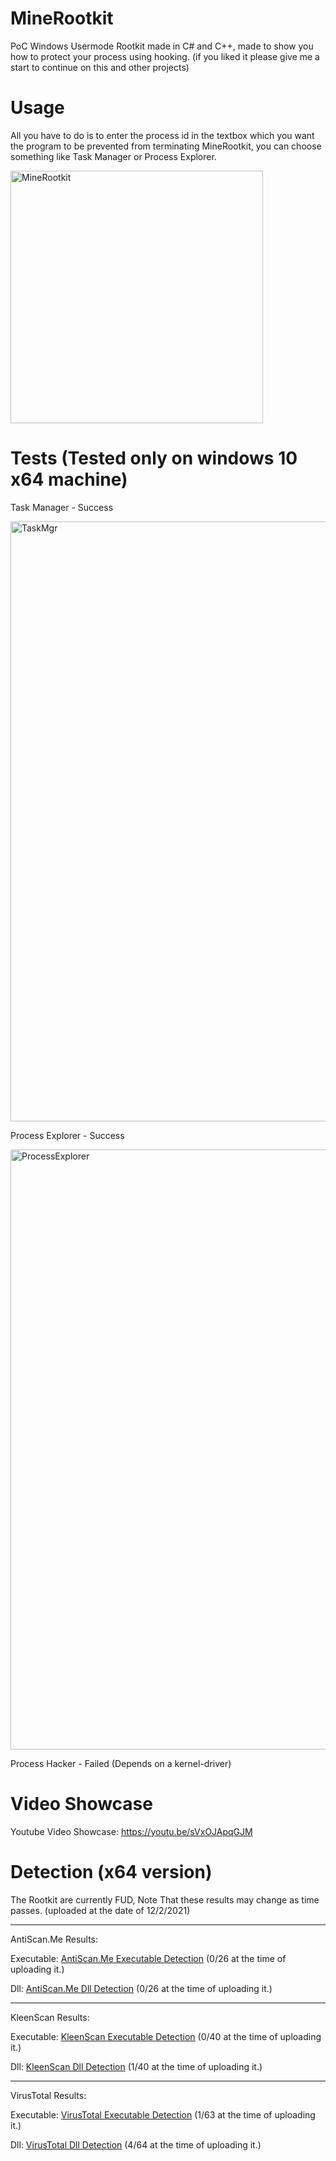 # MineRootkit
PoC Windows Usermode Rootkit made in C# and C++, made to show you how to protect your process using hooking. (if you liked it please give me a start to continue on this and other projects)
# Usage
All you have to do is to enter the process id in the textbox which you want the program to be prevented from terminating MineRootkit, you can choose something like Task Manager or Process Explorer.

<img width="404" alt="MineRootkit" src="https://user-images.githubusercontent.com/90452585/141402279-bbdf9380-f6ae-45c8-b338-be5e3a4e9fd9.PNG">

# Tests (Tested only on windows 10 x64 machine)
Task Manager - Success

<img width="960" alt="TaskMgr" src="https://user-images.githubusercontent.com/90452585/141400756-3945746b-aa43-4cd3-9303-883ec93b3b88.png">

Process Explorer - Success

<img width="960" alt="ProcessExplorer" src="https://user-images.githubusercontent.com/90452585/141400804-e8c2144f-3d1d-43af-98bf-ffcc93397df5.PNG">

Process Hacker - Failed (Depends on a kernel-driver)
# Video Showcase
Youtube Video Showcase: https://youtu.be/sVxOJApqGJM
# Detection (x64 version)
The Rootkit are currently FUD, Note That these results may change as time passes. (uploaded at the date of 12/2/2021)
_____________________________
AntiScan.Me Results:

Executable: <a href="https://antiscan.me/scan/new/result?id=D885RxJFaIDw">AntiScan.Me Executable Detection</a> (0/26 at the time of uploading it.)

Dll: <a href="https://antiscan.me/scan/new/result?id=YqJLg3MrKfTJ">AntiScan.Me Dll Detection</a> (0/26 at the time of uploading it.)
_____________________________
KleenScan Results:

Executable: <a href="https://kleenscan.com/scan_result/e63b714b447cc69098bf73c896aa2cba991d88dd79e194702534c0aa41797eac">KleenScan Executable Detection</a> (0/40 at the time of uploading it.)

Dll: <a href="https://kleenscan.com/scan_result/0ba9119bb0b84f3c9242e855e68a72fdbbb97b21d49355b92f570916789fa16e">KleenScan Dll Detection</a> (1/40 at the time of uploading it.)
_____________________________
VirusTotal Results:

Executable: <a href="https://www.virustotal.com/gui/file/2f6ae10301a36b4e1ba47cba376fff7c7f1262c35d8cde1978a225ff4a68c11c?nocache=1">VirusTotal Executable Detection</a> (1/63 at the time of uploading it.)

Dll: <a href="https://www.virustotal.com/gui/file/7c3f296b8b01e48739447cb6131a6026b26d4138e2736d34fda74027d57b1534?nocache=1">VirusTotal Dll Detection</a> (4/64 at the time of uploading it.)
